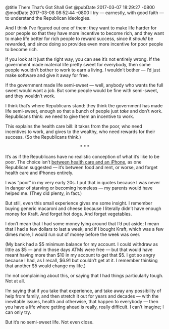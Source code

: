 @title Them That’s Got Shall Get
@pubDate 2017-03-07 18:29:27 -0800
@modDate 2017-03-08 08:52:44 -0800
I try — earnestly, with good faith — to understand the Republican ideologies.

And I think I’ve figured out one of them: they want to make life harder for poor people so that they have more incentive to become rich, and they want to make life better for rich people to reward success, since it *should* be rewarded, and since doing so provides even more incentive for poor people to become rich.

If you look at it just the right way, you can see it’s not entirely wrong. If the government made material life pretty sweet for everybody, then some people wouldn’t bother to work to earn a living. <em>I</em> wouldn’t bother — I’d just make software and give it away for free.

If the government made life semi-sweet — well, anybody who wants the full sweet would want a job. But some people would be fine with semi-sweet, and they wouldn’t work.

I think that’s where Republicans stand: they think the government has made life semi-sweet, enough so that a bunch of people just <em>take</em> and don’t work. Republicans think: we need to give them an incentive to work.

This explains the health care bill: it takes from the poor, who need incentives to work, and gives to the wealthy, who need rewards for their success. (So the Republicans think.)

<p style="text-align:center">* * *</p>

It’s as if the Republicans have no realistic conception of what it’s like to be poor. The choice isn’t <a href="http://www.politico.com/story/2017/03/jason-chaffetz-new-gop-health-care-plan-235762">between health care and an iPhone</a>, as one Republican suggested — it’s between food and rent, or worse, and forget health care and iPhones entirely.

I was “poor” in my very early 20s. I put that in quotes because I was never in danger of starving or becoming homeless — my parents would have helped me. (They did plenty, in fact.)

But still, even this small experience gives me some insight. I remember buying generic macaroni and cheese because I literally didn’t have enough money for Kraft. And forget hot dogs. And forget vegetables.

I don’t mean that I had some money lying around that I’d put aside; I mean that I had a few dollars to last a week, and if I bought Kraft, which was a few dimes more, I would run out of money before the week was over.

(My bank had a $5 minimum balance for my account. I could withdraw as little as $5 — and in those days ATMs were free — but that would have meant having more than $10 in my account to get that $5. I got so angry because I had, as I recall, $6.91 but couldn’t get at it. I remember thinking that another $5 would change my life.)

I’m not complaining about this, or saying that I had things particularly tough. Not at all.

I’m saying that if you take that experience, and take away any possibility of help from family, and then stretch it out for years and decades — with the inevitable issues, health and otherwise, that happen to everybody — then you have a life where getting ahead is really, really difficult. I can’t imagine; I can only try.

But it’s no semi-sweet life. Not even close.
